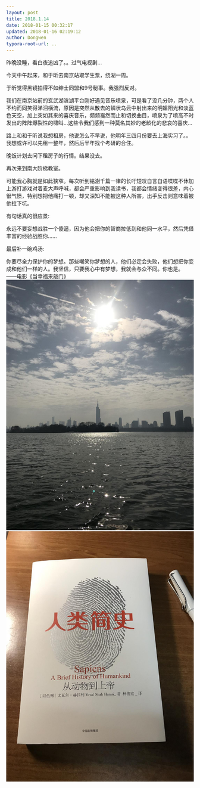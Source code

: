 ```yaml
---
layout: post
title: 2018.1.14
date: 2018-01-15 00:32:17
updated: 2018-01-16 02:19:12
author: Dongwen
typora-root-url: ..
---
```




昨晚没睡，看白夜追凶了。。过气电视剧…

今天中午起床，和于昕去南京站取学生票，绕湖一周。

于昕觉得黑镜拍得不如绅士同盟和9号秘事。我强烈反对。

我们在南京站前的玄武湖滨湖平台刚好遇见音乐喷泉，可是看了没几分钟，两个人不约而同笑得涕泪横流，原因是突然从散去的鳞状乌云中射出来的明媚阳光和淡蓝色天空，加上突如其来的喜庆音乐，频频戛然而止和切换曲目，喷泉为了喷高不时发出的阵阵爆裂性的啸叫…这些令我们感到一种莫名其妙的老龄化的悲哀的喜庆…

路上和和于昕说我想租房，他说怎么不早说，他明年三四月份要去上海实习了。。我想或许可以先租一整年，然后后半年找个考研的合住。

晚饭计划去问下租房子的行情。结果没去。

再次来到南大阶梯教室。

可能我心胸就是如此狭窄。每次听到铭澍千篇一律的长吁短叹自言自语喋喋不休加上游打游戏对着麦大声呼喊，都会严重影响到我读书，我都会情绪变得很差，内心很气愤，特别想把他痛打一顿，却又深知不能被这种人所害，出手反击则意味着被他拉下坑。

有句话真的很应景:

永远不要妄想战胜一个傻逼，因为他会把你的智商拉低到和他同一水平，然后凭借丰富的经验战胜你……

最后补一碗鸡汤:

你要尽全力保护你的梦想。那些嘲笑你梦想的人，他们必定会失败，他们想把你变成和他们一样的人。我坚信，只要我心中有梦想，我就会与众不同。你也是。 ——电影《当幸福来敲门》  ![](/img/in-post/p47969398.jpg)
![](/img/in-post/p47944326.jpg)
